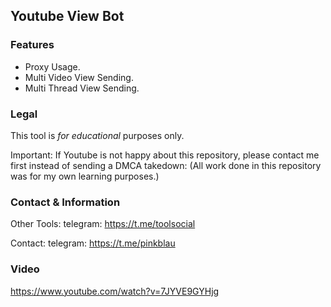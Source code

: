 ## Youtube View Bot

### Features
* Proxy Usage.
* Multi Video View Sending.
* Multi Thread View Sending.

### Legal
This tool is _for educational_ purposes only.

Important: If Youtube is not happy about this repository, please contact me first instead of sending a DMCA takedown: (All work done in this repository was for my own learning purposes.)

### Contact & Information
Other Tools: telegram: https://t.me/toolsocial

Contact: telegram: https://t.me/pinkblau

### Video
https://www.youtube.com/watch?v=7JYVE9GYHjg
